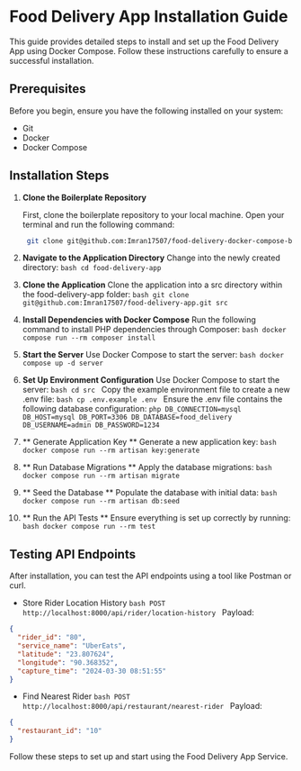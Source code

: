 # Food Delivery App Installation Guide

This guide provides detailed steps to install and set up the Food Delivery App using Docker Compose. Follow these instructions carefully to ensure a successful installation.

## Prerequisites

Before you begin, ensure you have the following installed on your system:

- Git
- Docker
- Docker Compose

## Installation Steps

1. **Clone the Boilerplate Repository**

   First, clone the boilerplate repository to your local machine. Open your terminal and run the following command:

   ```bash
    git clone git@github.com:Imran17507/food-delivery-docker-compose-boilerplate.git food-delivery-app
   ```

2. **Navigate to the Application Directory**
   Change into the newly created directory:
   `bash
  cd food-delivery-app
 `
3. **Clone the Application**
   Clone the application into a src directory within the food-delivery-app folder:
   `bash
git clone git@github.com:Imran17507/food-delivery-app.git src
	`
4. **Install Dependencies with Docker Compose**
   Run the following command to install PHP dependencies through Composer:
   `bash
docker compose run --rm composer install
	`
5. **Start the Server**
   Use Docker Compose to start the server:
   `bash
docker compose up -d server
	`
6. **Set Up Environment Configuration**
   Use Docker Compose to start the server:
   `bash
cd src
	`
   Copy the example environment file to create a new .env file:
   `bash
cp .env.example .env
	`
   Ensure the .env file contains the following database configuration:
   `php
DB_CONNECTION=mysql
DB_HOST=mysql
DB_PORT=3306
DB_DATABASE=food_delivery
DB_USERNAME=admin
DB_PASSWORD=1234
	`
7. ** Generate Application Key **
   Generate a new application key:
   `bash
docker compose run --rm artisan key:generate
	`
8. ** Run Database Migrations **
   Apply the database migrations:
   `bash
docker compose run --rm artisan migrate
	`
9. ** Seed the Database **
   Populate the database with initial data:
   `bash
docker compose run --rm artisan db:seed
	`
10. ** Run the API Tests **
    Ensure everything is set up correctly by running:
    `bash
docker compose run --rm test
	`

## Testing API Endpoints

After installation, you can test the API endpoints using a tool like Postman or curl.

- Store Rider Location History
  `bash
POST http://localhost:8000/api/rider/location-history
	`
  Payload:

```json
{
  "rider_id": "80",
  "service_name": "UberEats",
  "latitude": "23.807624",
  "longitude": "90.368352",
  "capture_time": "2024-03-30 08:51:55"
}
```

- Find Nearest Rider
  `bash
POST http://localhost:8000/api/restaurant/nearest-rider
	`
  Payload:

```json
{
  "restaurant_id": "10"
}
```

Follow these steps to set up and start using the Food Delivery App Service.
